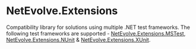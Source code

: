 # NetEvolve.Extensions

Compatibility library for solutions using multiple .NET test frameworks.
The following test frameworks are supported -
[NetEvolve.Extensions.MSTest](https://www.nuget.org/packages/NetEvolve.Extensions.MSTest),
[NetEvolve.Extensions.NUnit](https://www.nuget.org/packages/NetEvolve.Extensions.NUnit) &
[NetEvolve.Extensions.XUnit](https://www.nuget.org/packages/NetEvolve.Extensions.XUnit).